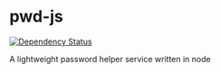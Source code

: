 # pwd-js

[![Dependency Status](https://gemnasium.com/jasonwells/pwd-js.svg)](https://gemnasium.com/jasonwells/pwd-js)

A lightweight password helper service written in node
